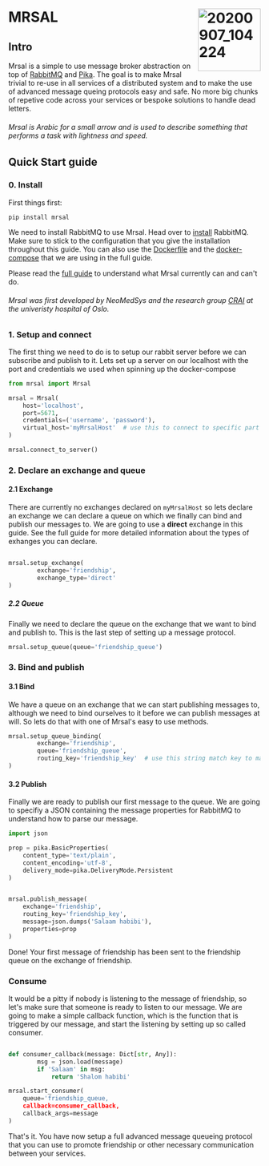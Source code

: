 # MRSAL  <img align="right" width="125" alt="20200907_104224" src="https://user-images.githubusercontent.com/29639563/187228621-af1d695d-29a3-4940-9a8c-c19bcd6421a5.png">

## Intro
Mrsal is a simple to use message broker abstraction on top of [RabbitMQ](https://www.rabbitmq.com/) and [Pika](https://pika.readthedocs.io/en/stable/index.html). The goal is to make Mrsal trivial to re-use in all services of a distributed system and to make the use of advanced message queing protocols easy and safe. No more big chunks of repetive code across your services or bespoke solutions to handle dead letters. 

###### Mrsal is Arabic for a small arrow and is used to describe something that performs a task with lightness and speed. 

## Quick Start guide

### 0. Install

First things first: 

```bash
pip install mrsal
```

We need to install RabbitMQ to use Mrsal. Head over to [install](https://www.rabbitmq.com/download.html) RabbitMQ. Make sure to stick to the configuration that you give the installation throughout this guide. You can also use the [Dockerfile](https://github.com/NeoMedSys/mrsal/blob/main/Dockerfile) and the [docker-compose](https://github.com/NeoMedSys/mrsal/blob/main/docker-compose.yml) that we are using in the full guide.

Please read the [full guide](https://github.com/NeoMedSys/mrsal/blob/main/FullGuide.md) to understand what Mrsal currently can and can't do.

###### Mrsal was first developed by NeoMedSys and the research group [CRAI](https://crai.no/) at the univeristy hospital of Oslo.

### 1. Setup and connect


The first thing we need to do is to setup our rabbit server before we can subscribe and publish to it. Lets set up a server on our localhost with the port and credentials we used when spinning up the docker-compose

```python
from mrsal import Mrsal

mrsal = Mrsal(
    host='localhost',
    port=5671,
    credentials=('username', 'password'),
    virtual_host='myMrsalHost'  # use this to connect to specific part of the rabbit server
)

mrsal.connect_to_server()
```

### 2. Declare an exchange and queue

#### 2.1 Exchange
There are currently no exchanges declared on `myMrsalHost` so lets declare an exchange we can declare a queue on which we finally can bind and publish our messages to. We are going to use a **direct** exchange in this guide. See the full guide for more detailed information about the types of exhanges you can declare.

```python

mrsal.setup_exchange(
        exchange='friendship',
        exchange_type='direct'
)                 
```

##### 2.2 Queue

Finally we need to declare the queue on the exchange that we want to bind and publish to. This is the last step of setting up a message protocol.

```python
mrsal.setup_queue(queue='friendship_queue')
```

### 3. Bind and publish

#### 3.1 Bind
We have a queue on an exchange that we can start publishing messages to, although we need to bind ourselves to it before we can publish messages at will. So lets do that with one of Mrsal's easy to use methods.

```python
mrsal.setup_queue_binding(
        exchange='friendship',
        queue='friendship_queue',
        routing_key='friendship_key'  # use this string match key to make sure that the messages are delivered to the right exchange.
)
```

#### 3.2 Publish

Finally we are ready to publish our first message to the queue. We are going to specifiy a JSON containing the message properties for RabbitMQ to understand how to parse our message. 


```python
import json

prop = pika.BasicProperties(
    content_type='text/plain',
    content_encoding='utf-8',
    delivery_mode=pika.DeliveryMode.Persistent
)


mrsal.publish_message(
    exchange='friendship',
    routing_key='friendship_key',
    message=json.dumps('Salaam habibi'),
    properties=prop
)
```

Done! Your first message of friendship has been sent to the friendship queue on the exchange of friendship.

### Consume

It would be a pitty if nobody is listening to the message of friendship, so let's make sure that someone is ready to listen to our message. We are going to make a simple callback function, which is the function that is triggered by our message, and start the listening by setting up so called consumer.

```python

def consumer_callback(message: Dict[str, Any]):
        msg = json.load(message)
        if 'Salaam' in msg:
            return 'Shalom habibi'

mrsal.start_consumer(
    queue='friendship_queue,
    callback=consumer_callback,
    callback_args=message
)
```

That's it. You have now setup a full advanced message queueing protocol that you can use to promote friendship or other necessary communication between your services.
